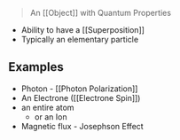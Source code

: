 > An [[Object]] with Quantum Properties

- Ability to have a [[Superposition]]
- Typically an elementary particle
## Examples
- Photon - [[Photon Polarization]]
- An Electrone ([[Electrone Spin]])
- an entire atom
	- or an Ion
- Magnetic flux - Josephson Effect